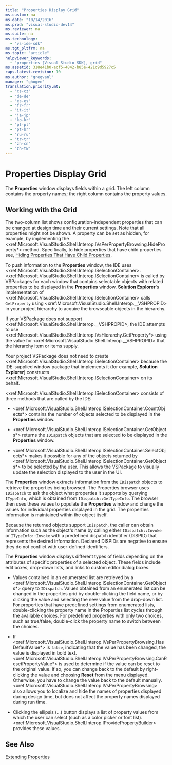 ```yaml
---
title: "Properties Display Grid"
ms.custom: na
ms.date: "10/14/2016"
ms.prod: "visual-studio-dev14"
ms.reviewer: na
ms.suite: na
ms.technology: 
  - "vs-ide-sdk"
ms.tgt_pltfrm: na
ms.topic: "article"
helpviewer_keywords: 
  - "properties [Visual Studio SDK], grid"
ms.assetid: 318e41b0-acf5-4842-b85e-421c9d5927c5
caps.latest.revision: 10
ms.author: "gregvanl"
manager: "ghogen"
translation.priority.mt: 
  - "cs-cz"
  - "de-de"
  - "es-es"
  - "fr-fr"
  - "it-it"
  - "ja-jp"
  - "ko-kr"
  - "pl-pl"
  - "pt-br"
  - "ru-ru"
  - "tr-tr"
  - "zh-cn"
  - "zh-tw"
---
```

# Properties Display Grid
The **Properties** window displays fields within a grid. The left column contains the property names; the right column contains the property values.  
  
## Working with the Grid  
 The two-column list shows configuration-independent properties that can be changed at design time and their current settings. Note that all properties might not be shown. A property can be set as hidden, for example, by implementing the \<xref:Microsoft.VisualStudio.Shell.Interop.IVsPerPropertyBrowsing.HideProperty*> method. Specifically, to hide properties that have child properties see, [Hiding Properties That Have Child Properties](../misc/hiding-properties-that-have-child-properties.md).  
  
 To push information to the **Properties** window, the IDE uses \<xref:Microsoft.VisualStudio.Shell.Interop.ISelectionContainer>. \<xref:Microsoft.VisualStudio.Shell.Interop.ISelectionContainer> is called by VSPackages for each window that contains selectable objects with related properties to be displayed in the **Properties** window. **Solution Explorer**'s implementation of \<xref:Microsoft.VisualStudio.Shell.Interop.ISelectionContainer> calls `GetProperty` using \<xref:Microsoft.VisualStudio.Shell.Interop.__VSHPROPID> in your project hierarchy to acquire the browseable objects in the hierarchy.  
  
 If your VSPackage does not support \<xref:Microsoft.VisualStudio.Shell.Interop.__VSHPROPID>, the IDE attempts to use \<xref:Microsoft.VisualStudio.Shell.Interop.IVsHierarchy.GetProperty*> using the value for \<xref:Microsoft.VisualStudio.Shell.Interop.__VSHPROPID> that the hierarchy item or items supply.  
  
 Your project VSPackage does not need to create \<xref:Microsoft.VisualStudio.Shell.Interop.ISelectionContainer> because the IDE-supplied window package that implements it (for example, **Solution Explorer**) constructs \<xref:Microsoft.VisualStudio.Shell.Interop.ISelectionContainer> on its behalf.  
  
 \<xref:Microsoft.VisualStudio.Shell.Interop.ISelectionContainer> consists of three methods that are called by the IDE:  
  
-   \<xref:Microsoft.VisualStudio.Shell.Interop.ISelectionContainer.CountObjects*> contains the number of objects selected to be displayed in the **Properties** window.  
  
-   \<xref:Microsoft.VisualStudio.Shell.Interop.ISelectionContainer.GetObjects*> returns the `IDispatch` objects that are selected to be displayed in the **Properties** window.  
  
-   \<xref:Microsoft.VisualStudio.Shell.Interop.ISelectionContainer.SelectObjects*> makes it possible for any of the objects returned by \<xref:Microsoft.VisualStudio.Shell.Interop.ISelectionContainer.GetObjects*> to be selected by the user. This allows the VSPackage to visually update the selection displayed to the user in the UI.  
  
 The **Properties** window extracts information from the `IDispatch` objects to retrieve the properties being browsed. The Properties browser uses `IDispatch` to ask the object what properties it supports by querying `ITypeInfo`, which is obtained from `IDispatch::GetTypeInfo`. The browser then uses these values to populate the **Properties** window and change the values for individual properties displayed in the grid. The properties information is maintained within the object itself.  
  
 Because the returned objects support `IDispatch`, the caller can obtain information such as the object's name by calling either `IDispatch::Invoke` or `ITypeInfo::Invoke` with a predefined dispatch identifier (DISPID) that represents the desired information. Declared DISPIDs are negative to ensure they do not conflict with user-defined identifiers.  
  
 The **Properties** window displays different types of fields depending on the attributes of specific properties of a selected object. These fields include edit boxes, drop-down lists, and links to custom editor dialog boxes.  
  
-   Values contained in an enumerated list are retrieved by a \<xref:Microsoft.VisualStudio.Shell.Interop.ISelectionContainer.GetObjects*> query to `IDispatch`. Values obtained from an enumerated list can be changed in the properties grid by double-clicking the field name, or by clicking the value and selecting the new value from the drop-down list. For properties that have predefined settings from enumerated lists, double-clicking the property name in the Properties list cycles through the available choices. For predefined properties with only two choices, such as true/false, double-click the property name to switch between the choices.  
  
-   If \<xref:Microsoft.VisualStudio.Shell.Interop.IVsPerPropertyBrowsing.HasDefaultValue*> is `false`, indicating that the value has been changed, the value is displayed in bold text. \<xref:Microsoft.VisualStudio.Shell.Interop.IVsPerPropertyBrowsing.CanResetPropertyValue*> is used to determine if the value can be reset to the original value. If so, you can change back to the default by right-clicking the value and choosing **Reset** from the menu displayed. Otherwise, you have to change the value back to the default manually. \<xref:Microsoft.VisualStudio.Shell.Interop.IVsPerPropertyBrowsing> also allows you to localize and hide the names of properties displayed during design time, but does not affect the property names displayed during run time.  
  
-   Clicking the ellipsis (...) button displays a list of property values from which the user can select (such as a color picker or font list). \<xref:Microsoft.VisualStudio.Shell.Interop.IProvidePropertyBuilder> provides these values.  
  
## See Also  
 [Extending Properties](../extensibility/extending-properties.md)